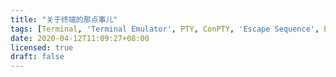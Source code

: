 ```yaml
---
title: "关于终端的那点事儿"
tags: [Terminal, 'Terminal Emulator', PTY, ConPTY, 'Escape Sequence', POSIX, Termios, ncurses, Terminfo]
date: 2020-04-12T11:09:27+08:00
licensed: true
draft: false
---
```

